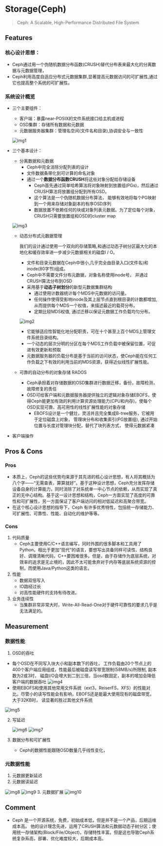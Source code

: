 # Storage(Ceph)
> Ceph: A Scalable, High-Performance Distributed File System

## Features 
### 核心设计思想：
- Ceph通过用一个伪随机数据分布函数(CRUSH)替代分布表来最大化的分离数据与元数据管理，
- Ceph利用高度自适应分布式元数据集群,显著提高元数据访问的可扩展性,通过它也提高整个系统的可扩展性。
### 系统设计概览
- 三个主要组件：
  - 客户端：暴露near-POSIX的文件系统接口给主机或进程
  - OSD集群：存储所有数据和元数据
  - 元数据服务器集群：管理名空间(文件名和目录),协调安全与一致性

  ![img1](img1.png)
- 三个基本设计：
  - 分离数据和元数据
    - Ceph中完全消除分配列表的设计
    - 文件数据条带化到可计算的命名对象
    - 通过一个**数据分布函数CRUSH**将这些对象分配给存储设备
      - Ceph首先通过简单哈希算法将对象映射到放置组(PGs)，然后通过CRUSH算法将放置组分配到所有OSD。
      - 这个算法是一个伪随机数据分布算法， 能够有效地将每个PG映射到一个用来存储对象副本的有序OSD序列
      - 数据放置不依赖任何的块或对象列表元数据。为了定位每个对象， CRUSH只需要放置组和OSD的cluster map

  ![img3](img3.png)
  - 动态分布式元数据管理

    我们的设计通过使用一个双向的存储策略,和通过动态子树分区最大化的本地化和缓存效率进一步减少元数据相关的磁盘I / O。
    - 文件和目录元数据在Ceph中很小,几乎完全由目录入口(文件名)和inode(80字节)组成。
    - Ceph中不需要文件分布元数据，对象名称使用inode号， 并通过CRUSH算法分布到OSD
    - 采用基于**动态子树划分**的新型元数据集群结构
      - 通过使用计数器统计每个MDS中元数据的访问量。
      - 任何操作使得受影响inode及其上层节点直到根目录的计数都增加, 从而提供每个MDS一个权值，来描述最近的载荷分布。
      - 定期比较MDS权值, 通过迁移以保证元数据工作负载均匀分布。

    ![img2](img2.png)

    - 它能够适应性智能化地分配职责，可在十个甚至上百个MDS上管理文件系统目录结构。
    - 一个动态的层次分明的分区在每个MDS工作负载中被保留位置，可促进有效更新和预取
    - 元数据服务器的负载分布是基于当前的访问状态，使Ceph能在任何工作负载之下有效的利用当前的MDS资源，获得近似线性扩展性能。
  - 可靠的自动分布的对象存储 RADOS
    - Ceph承担着对存储数据的OSD集群进行数据迁移，备份，故障检测，故障修复的责任
    - OSD可给客户端和元数据服务器提供独立的逻辑对象存储EBOFS，使得Ceph能更加有效的利用计算资源处理能力(CPU和内存)，使每个OSD实现可靠、高可用性的线性扩展性能的对象存储
      - EBOFS设计是一个健壮，灵活并且完全集成B-tree服务，它被用于定位磁盘上对象， 管理块分布和收集索引(PG放置组), 通过开始位置与长度对管理块分配，替代了块列表方式， 使得元数据紧凑
- 客户端操作


    
   
## Pros & Cons
### Pros
- 本质上，Ceph的这些优势均来源于其先进的核心设计思想，有人将其概括为八个字——“无需查表，算算就好”。基于这种设计思想，Ceph充分发挥存储设备自身的计算能力，同时消除了对系统单一中心节点的依赖，从而实现了真正的无中心结构。基于这一设计思想和结构，Ceph一方面实现了高度的可靠性和可扩展性，另一方面保证了客户端访问的相对低延迟和高聚合带宽。
- 在这个核心设计思想的指导下，Ceph 有许多优秀特性，包括统一存储能力、可扩展性、可靠性、性能、自动化的维护等等。
### Cons
1. 代码质量
   - Ceph主要使用C/C++语言编写，同时外围的很多脚本和工具用了Python。相比于更加“现代”的语言，要想写出具备同样可读性、结构良好、调理清晰代码，C++要困难很多。但是，由于存储作为底层系统，对效率的追求是无止境的，因此不太可能舍弃对于内存等底层系统资源的控制，而使用Java/Python这类的语言。
2. 性能
   - 数据双倍写入
   -  IO路经过长
   -  对高性能硬件的支持有待改进。
3. 业务连续性
   - 当集群非常非常大时，Write-All-Read-One对于硬件可靠性的要求几乎是无法满足的。
## Measurement
### 数据性能
1. OSD的吞吐
  - 每个OSD在不同写入块大小和副本数下的吞吐， 工作负载由20个节点上的400个客户端应用组成，性能最后被磁盘读写带宽限制(58MB/s)所限制, 副本数为2或3时， 磁盘I/O会增大到二到三倍，当osd数固定，副本的增加会降低客户端的数据吞吐
  ![img4](img4.png)
  -  使用EBOFS和使用其他常用文件系统（ext3，ReiserFS，XFS）的性能对比。尽管小的读写性能会有影响，EBOFS还是能最大使用现有的磁盘带宽， 大于32KB时， 读显著的胜过其他文件系统

  ![img5](img5.png)

2. 写延迟

   ![img6](img6.png)
   ![img7](img7.png)
3. 数据分布和可扩展性 
   - Ceph的数据性能跟随OSD数量几乎线性变化，

### 元数据性能
1. 元数据更新延迟
2. 元数据读延迟

![img8](img8.png)
   ![img9](img9.png)
3. 元数据扩展 
![img10](img10.png)

## Comment
- Ceph 是一个开源系统，免费，初始成本低，但是并不是一个产品，后期运维成本高。
他的设计理念先进，运用了CRUSH算法和元数据动态子树分区；使用统一存储架构(Block/File/Object)，存储特性丰富。但是这也导致Ceph系统复杂系高，部署、优化难度较大，后期成本高。